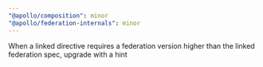 ```yaml
---
"@apollo/composition": minor
"@apollo/federation-internals": minor
---
```


When a linked directive requires a federation version higher than the linked federation spec, upgrade with a hint
